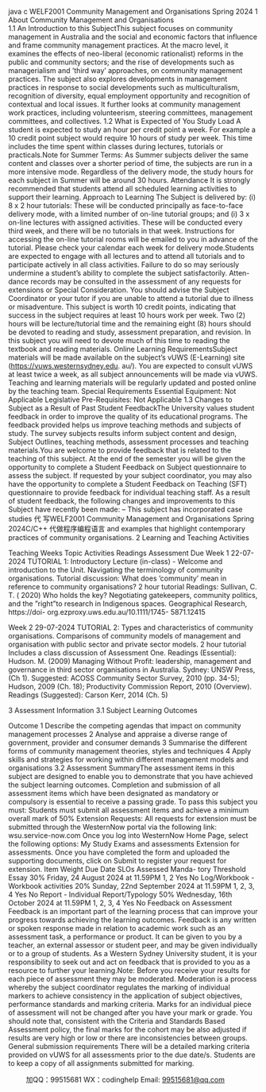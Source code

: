 java c
WELF2001   Community   Management   and   Organisations
Spring   2024
1         About   Community   Management   and   Organisations   
1.1         An   Introduction   to   this   SubjectThis   subject   focuses   on   community    management    in   Australia    and   the   social   and   economic   factors   that    influence   and   frame   community   management   practices.    At   the    macro    level,   it   examines   the   effects   of   neo-liberal   (economic   rationalist)   reforms   in   the   public   and   community   sectors;   and   the   rise   of   developments   such   as   managerialism   and   ’third way’ approaches, on community   management   practices.    The subject also explores developments   in   management   practices    in    response   to   social   developments   such    as    multiculturalism,    recognition    of   diversity,    equal   employment   opportunity and   recognition of contextual and   local   issues.    It further   looks at   community   management   work   practices,   including   volunteerism,   steering   committees,   management   committees,   and   collectives.
1.2         What   is   Expected   of   You
Study   Load
A   student   is   expected   to   study   an   hour   per   credit   point   a   week.    For   example   a   10   credit   point   subject   would   require
10   hours   of   study   per   week.   This   time   includes   the   time   spent   within   classes   during   lectures,   tutorials   or   practicals.Note   for Summer   Terms:    As   Summer subjects   deliver   the   same   content   and   classes   over   a   shorter period   of time,   the   subjects   are   run   in   a   more   intensive   mode.    Regardless   of the   delivery   mode,    the   study   hours   for   each   subject   in   Summer   will   be   around   30   hours.
Attendance
It   is   strongly   recommended   that   students   attend   all   scheduled   learning   activities   to   support   their   learning.
Approach   to   Learning
The   Subject   is   delivered   by:
(i)   8   x   2   hour   tutorials:   These   will   be   conducted   principally   as   face-to-face   delivery   mode,   with   a   limited   number   of   on-line   tutorial   groups;   and
(i) 3 x on-line   lectures with   assigned activities. These   will   be   conducted   every   third   week,   and   there   will   be   no   tutorials   in   that   week.
Instructions   for   accessing   the   on-line   tutorial   rooms   will   be   emailed   to   you   in   advance   of   the   tutorial.    Please   check   your   calendar   each   week   for   delivery   mode.Students   are   expected   to   engage   with   all   lectures   and   to   attend   all   tutorials   and   to   participate   actively   in   all   class   activities.    Failure   to   do   so   may   seriously   undermine   a   student’s   ability   to   complete   the   subject   satisfactorily.    Atten-   dance   records   may   be   consulted   in the   assessment of any   requests for   extensions   or   Special   Consideration.    You should   advise   the   Subject   Coordinator   or   your   tutor   if   you   are   unable   to   attend   a   tutorial   due   to   illness   or   misadventure.   This   subject    is   worth    10   credit    points,    indicating    that   success    in   the   subject    requires    at    least    10    hours   work    per   week.    Two    (2)   hours   will   be   lecture/tutorial   time   and   the   remaining   eight   (8)   hours   should   be   devoted   to   reading   and   study,   assessment   preparation,   and   revision.    In   this   subject   you   will   need   to   devote   much   of this   time   to   reading   the   textbook   and   reading   materials.
Online   Learning   RequirementsSubject   materials   will   be   made   available   on   the   subject’s   vUWS   (E-Learning)   site   (https://vuws.westernsydney.edu.   au/).   You   are expected to consult vUWS   at   least twice   a   week,   as   all   subject   announcements   will   be   made   via   vUWS.   Teaching   and   learning   materials   will   be   regularly   updated   and   posted   online   by   the   teaching   team.
Special   Requirements
Essential   Equipment:
Not   Applicable
Legislative   Pre-Requisites:
Not   Applicable
1.3          Changes   to   Subject   as   a   Result   of   Past   Student   FeedbackThe   University   values   student   feedback   in   order   to   improve   the   quality   of   its   educational   programs.    The   feedback   provided   helps   us   improve teaching   methods   and subjects of study.      The survey subjects   results   inform   subject   content   and   design,   Subject   Outlines,   teaching   methods,   assessment   processes   and   teaching   materials.You   are   welcome   to   provide   feedback   that   is   related   to   the   teaching   of   this   subject.      At   the   end   of   the   semester   you   will   be   given   the   opportunity   to   complete   a   Student   Feedback   on   Subject   questionnaire   to   assess   the   subject.   If   requested   by   your   subject   coordinator,   you   may   also   have   the   opportunity   to   complete   a   Student    Feedback   on   Teaching   (SFT)   questionnaire   to   provide   feedback   for   individual   teaching   staff.
As   a   result   of   student   feedback,   the   following   changes   and   improvements   to   this   Subject   have   recently   been   made:
–    This   subject   has   incorporated   case   studies  代 写WELF2001 Community Management and Organisations Spring 2024C/C++
代做程序编程语言 and   examples   that   highlight   contemporary   practices   of   community   organisations.
2          Learning   and   Teaching   Activities

Teaching   Weeks
Topic
Activities
Readings
Assessment   Due
Week   1
22-07-2024
TUTORIAL   1:
Introductory   Lecture   (in-class)   -
Welcome   and   introduction   to   the   Unit.
Navigating   the   terminology   of   community   organisations.
Tutorial   discussion:   What   does
’community’   mean   in   reference   to   community   organisations?
2   hour   tutorial
Readings:
Sullivan,   C.   T.   (   2020)   Who   holds   the   key?    Negotiating   gatekeepers,
community   politics,   and   the   ”right”to   research   in   Indigenous   spaces.
Geographical   Research,   https://doi-
org.ezproxy.uws.edu.au/10.1111/1745-   5871.12415
   
Week   2
29-07-2024
TUTORIAL   2:
Types   and   characteristics   of   community   organisations.
Comparisons   of   community   models   of   management   and   organisation   with
public   sector   and   private   sector   models.
2   hour   tutorial
Includes   a   class   discussion   of   Assessment   One.
Readings   (Essential):
Hudson.    M.   (2009)   Managing   Without Profit:    leadership,   management   and
governance   in   third   sector   organisations      in   Australia.   Sydney:    UNSW   Press,   (Ch   1).
Suggested:
ACOSS   Community   Sector   Survey,   2010   (pp.   34-5);   Hudson,   2009   (Ch.    18);
Productivity   Commission   Report,   2010   (Overview).    Readings   (Suggested):
Carson      Kerr,   2014   (Ch.   5)
   

3          Assessment   Information
3.1          Subject   Learning   Outcomes
   
Outcome
1
Describe   the   competing   agendas   that   impact   on   community   management   processes
2
Analyse   and   appraise   a   diverse   range   of   government,   provider   and   consumer   demands
3
Summarise   the   different   forms   of   community   management   theories,   styles   and   techniques
4
Apply   skills   and   strategies   for   working   within   different   management   models   and   organisations
3.2          Assessment   SummaryThe   assessment   items   in   this   subject   are   designed   to   enable   you   to   demonstrate   that   you   have   achieved   the   subject   learning   outcomes.    Completion   and   submission   of   all   assessment   items   which   have   been   designated   as   mandatory   or   compulsory   is   essential   to   receive   a   passing   grade.
To   pass   this   subject   you   must:
Students   must   submit   all   assessment   items   and   achieve   a   minimum   overall   mark   of   50%
Extension   Requests:
All   requests   for   extension   must   be   submitted   through   the   WesternNow   portal   via   the   following   link:   wsu.service-now.com
Once   you   log   into   WesternNow   Home   Page,   select   the   following   options:   My   Study
Exams   and   assessments
Extension   for   assessments.
Once you   have   completed   the   form   and   uploaded   the   supporting   documents,   click   on   Submit   to   register your   request   for   extension.
Item
Weight
Due   Date
SLOs   Assessed
Manda-   tory
Threshold
Essay
30%
Friday,   24   August   2024   at   11.59PM
1,   2
Yes
No
Log/Workbook   -
Workbook   activities
20%
Sunday,   22nd   September   2024   at   11.59PM
1,   2,   3,   4
Yes
No
Report   -   Individual   Report/Typology
50%
Wednesday,   16th   October   2024   at   11.59PM
1,   2,   3,   4
Yes
No
Feedback   on   Assessment
Feedback   is   an   important   part   of the   learning   process   that   can   improve   your   progress   towards   achieving   the   learning   outcomes.      Feedback   is   any   written   or   spoken   response   made   in   relation   to   academic   work   such   as   an   assessment   task,   a   performance   or   product.    It   can    be   given   to   you   by   a   teacher,   an   external   assessor   or   student   peer,   and   may   be   given   individually   or   to   a   group   of   students.    As   a   Western   Sydney   University   student,   it   is   your   responsibility   to   seek   out   and   act   on   feedback   that   is   provided   to   you   as   a   resource   to   further   your   learning.Note:    Before   you   receive   your   results   for   each   piece   of   assessment   they   may   be   moderated.    Moderation   is   a    process   whereby   the   subject   coordinator   regulates   the   marking   of   individual   markers   to   achieve   consistency   in   the   application   of   subject   objectives,   performance   standards   and   marking   criteria.      Marks   for   an   individual   piece   of   assessment   will   not   be   changed   after   you   have   your   mark   or   grade.   You   should   note   that,   consistent   with   the   Criteria   and   Standards   Based Assessment   policy, the final   marks for the   cohort   may   be   also   adjusted   if   results   are   very   high   or   low   or   there   are   inconsistencies   between   groups.    General   submission    requirements   There   will   be   a   detailed   marking   criteria   provided   on   vUWS   for   all   assessments   prior   to   the   due   date/s.    Students   are   to   keep   a   copy   of   all   assignments   submitted   for   marking.

         
加QQ：99515681  WX：codinghelp  Email: 99515681@qq.com
